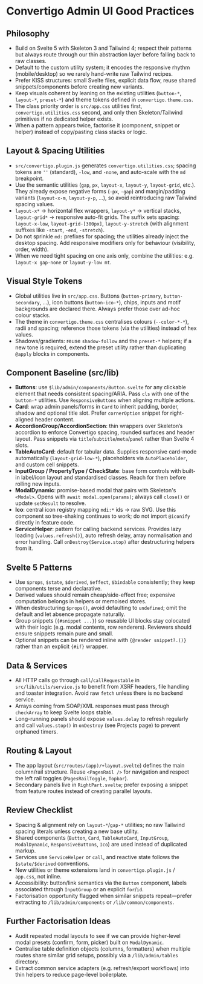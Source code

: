 # Convertigo Admin UI Good Practices

## Philosophy

- Build on Svelte 5 with Skeleton 3 and Tailwind 4; respect their patterns but always route through our thin abstraction layer before falling back to raw classes.
- Default to the custom utility system; it encodes the responsive rhythm (mobile/desktop) so we rarely hand-write raw Tailwind recipes.
- Prefer KISS structures: small Svelte files, explicit data flow, reuse shared snippets/components before creating new variants.
- Keep visuals coherent by leaning on the existing utilities (`button-*`, `layout-*`, `preset-*`) and theme tokens defined in `convertigo.theme.css`.
- The class priority order is `src/app.css` utilities first, `convertigo.utilities.css` second, and only then Skeleton/Tailwind primitives if no dedicated helper exists.
- When a pattern appears twice, factorise it (component, snippet or helper) instead of copy/pasting class stacks or logic.

## Layout & Spacing Utilities

- `src/convertigo.plugin.js` generates `convertigo.utilities.css`; spacing tokens are `''` (standard), `-low`, and `-none`, and auto-scale with the `md` breakpoint.
- Use the semantic utilities (`gap`, `px`, `layout-x`, `layout-y`, `layout-grid`, etc.). They already expose negative forms (`-px`, `-gap`) and margin/padding variants (`layout-x-m`, `layout-y-p`, ...), so avoid reintroducing raw Tailwind spacing values.
- `layout-x*` → horizontal flex wrappers, `layout-y*` → vertical stacks, `layout-grid*` → responsive auto-fit grids. The suffix sets spacing: `layout-x-low`, `layout-grid-[300px]`, `layout-y-stretch` (with alignment suffixes like `-start`, `-end`, `-stretch`).
- Do not sprinkle `md:` prefixes for spacing; the utilities already inject the desktop spacing. Add responsive modifiers only for behaviour (visibility, order, width).
- When we need tight spacing on one axis only, combine the utilities: e.g. `layout-x gap-none` or `layout-y-low mt`.

## Visual Style Tokens

- Global utilities live in `src/app.css`. Buttons (`button-primary`, `button-secondary`, ...), icon buttons (`button-ico-*`), chips, inputs and motif backgrounds are declared there. Always prefer those over ad-hoc colour stacks.
- The theme in `convertigo.theme.css` centralises colours (`--color-*-*`), radii and spacing; reference those tokens (via the utilities) instead of hex values.
- Shadows/gradients: reuse `shadow-follow` and the `preset-*` helpers; if a new tone is required, extend the preset utility rather than duplicating `@apply` blocks in components.

## Component Baseline (src/lib)

- **Buttons**: use `$lib/admin/components/Button.svelte` for any clickable element that needs consistent spacing/ARIA. Pass `cls` with one of the `button-*` utilities. Use `ResponsiveButtons` when aligning multiple actions.
- **Card**: wrap admin panels/forms in `Card` to inherit padding, border, shadow and optional title slot. Prefer `cornerOption` snippet for right-aligned header content.
- **AccordionGroup/AccordionSection**: thin wrappers over Skeleton’s accordion to enforce Convertigo spacing, rounded surfaces and header layout. Pass snippets via `title`/`subtitle`/`meta`/`panel` rather than Svelte 4 slots.
- **TableAutoCard**: default for tabular data. Supplies responsive card-mode automatically (`layout-grid-low-*`), placeholders via `AutoPlaceholder`, and custom cell snippets.
- **InputGroup / PropertyType / CheckState**: base form controls with built-in label/icon layout and standardised classes. Reach for them before rolling new inputs.
- **ModalDynamic**: promise-based modal that pairs with Skeleton's `<Modal>`. Opens with `await modal.open(params)`; always call `close()` or update `setResult` to resolve.
- **Ico**: central icon registry mapping `mdi:*` ids → raw SVG. Use this component so tree-shaking continues to work; do not import `@iconify` directly in feature code.
- **ServiceHelper**: pattern for calling backend services. Provides lazy loading (`values.refresh()`), auto refresh delay, array normalisation and error handling. Call `onDestroy(Service.stop)` after destructuring helpers from it.

## Svelte 5 Patterns

- Use `$props`, `$state`, `$derived`, `$effect`, `$bindable` consistently; they keep components terse and declarative.
- Derived values should remain cheap/side-effect free; expensive computation belongs in helpers or memoised stores.
- When destructuring `$props()`, avoid defaulting to `undefined`; omit the default and let absence propagate naturally.
- Group snippets (`{#snippet ...}`) so reusable UI blocks stay colocated with their logic (e.g. modal contents, row renderers). Reviewers should ensure snippets remain pure and small.
- Optional snippets can be rendered inline with `{@render snippet?.()}` rather than an explicit `{#if}` wrapper.

## Data & Services

- All HTTP calls go through `call`/`callRequestable` in `src/lib/utils/service.js` to benefit from XSRF headers, file handling and toaster integration. Avoid raw `fetch` unless there is no backend service.
- Arrays coming from SOAP/XML responses must pass through `checkArray` to keep Svelte loops stable.
- Long-running panels should expose `values.delay` to refresh regularly and call `values.stop()` in `onDestroy` (see Projects page) to prevent orphaned timers.

## Routing & Layout

- The app layout (`src/routes/(app)/+layout.svelte`) defines the main column/rail structure. Reuse `<PagesRail />` for navigation and respect the left rail toggles (`PagesRailToggle`, `Topbar`).
- Secondary panels live in `RightPart.svelte`; prefer exposing a snippet from feature routes instead of creating parallel layouts.

## Review Checklist

- Spacing & alignment rely on `layout-*`/`gap-*` utilities; no raw Tailwind spacing literals unless creating a new base utility.
- Shared components (`Button`, `Card`, `TableAutoCard`, `InputGroup`, `ModalDynamic`, `ResponsiveButtons`, `Ico`) are used instead of duplicated markup.
- Services use `ServiceHelper` or `call`, and reactive state follows the `$state/$derived` conventions.
- New utilities or theme extensions land in `convertigo.plugin.js` / `app.css`, not inline.
- Accessibility: button/link semantics via the `Button` component, labels associated through `InputGroup` or an explicit `for`/`id`.
- Factorisation opportunity flagged when similar snippets repeat—prefer extracting to `/lib/admin/components` or `/lib/common/components`.

## Further Factorisation Ideas

- Audit repeated modal layouts to see if we can provide higher-level modal presets (confirm, form, picker) built on `ModalDynamic`.
- Centralise table definition objects (columns, formatters) when multiple routes share similar grid setups, possibly via a `/lib/admin/tables` directory.
- Extract common service adapters (e.g. refresh/export workflows) into thin helpers to reduce page-level boilerplate.
